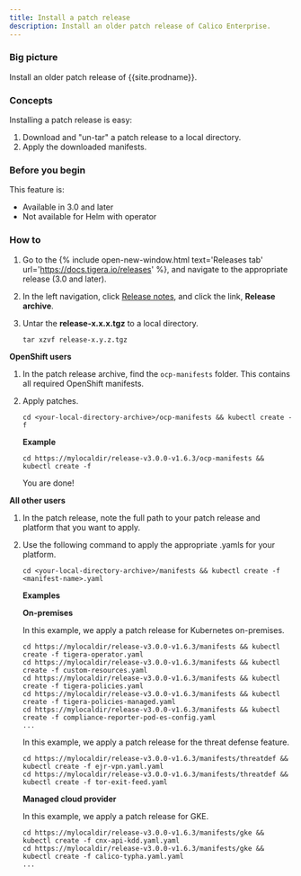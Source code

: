 ```yaml
---
title: Install a patch release
description: Install an older patch release of Calico Enterprise.
---
```


### Big picture

Install an older patch release of {{site.prodname}}.

### Concepts

Installing a patch release is easy:

1. Download and "un-tar" a patch release to a local directory.
1. Apply the downloaded manifests.

### Before you begin

This feature is:
- Available in 3.0 and later
- Not available for Helm with operator

### How to

1. Go to the {% include open-new-window.html text='Releases tab' url='https://docs.tigera.io/releases' %}, and navigate to the appropriate release (3.0 and later).

1. In the left navigation, click [Release notes]({{site.baseurl}}/release-notes/), and click the link, **Release archive**.

1. Untar the **release-x.x.x.tgz** to a local directory.

   ```
   tar xzvf release-x.y.z.tgz
   ```

**OpenShift users**

1. In the patch release archive, find the `ocp-manifests` folder. This contains all required OpenShift manifests. 
1. Apply patches.

   ```
   cd <your-local-directory-archive>/ocp-manifests && kubectl create -f
   ```

   **Example**
   
   ```
   cd https://mylocaldir/release-v3.0.0-v1.6.3/ocp-manifests && kubectl create -f
   ```  

   You are done!

**All other users**

1. In the patch release, note the full path to your patch release and platform that you want to apply. 
1. Use the following command to apply the appropriate .yamls for your platform.

   ```
   cd <your-local-directory-archive>/manifests && kubectl create -f <manifest-name>.yaml
   ```

   **Examples**

   **On-premises**

   In this example, we apply a patch release for Kubernetes on-premises.

   ```
   cd https://mylocaldir/release-v3.0.0-v1.6.3/manifests && kubectl create -f tigera-operator.yaml
   cd https://mylocaldir/release-v3.0.0-v1.6.3/manifests && kubectl create -f custom-resources.yaml
   cd https://mylocaldir/release-v3.0.0-v1.6.3/manifests && kubectl create -f tigera-policies.yaml
   cd https://mylocaldir/release-v3.0.0-v1.6.3/manifests && kubectl create -f tigera-policies-managed.yaml
   cd https://mylocaldir/release-v3.0.0-v1.6.3/manifests && kubectl create -f compliance-reporter-pod-es-config.yaml
   ...
   ```

   In this example, we apply a patch release for the threat defense feature.

   ```
   cd https://mylocaldir/release-v3.0.0-v1.6.3/manifests/threatdef && kubectl create -f ejr-vpn.yaml.yaml
   cd https://mylocaldir/release-v3.0.0-v1.6.3/manifests/threatdef && kubectl create -f tor-exit-feed.yaml
   ```

   **Managed cloud provider**

   In this example, we apply a patch release for GKE.

   ```
   cd https://mylocaldir/release-v3.0.0-v1.6.3/manifests/gke && kubectl create -f cnx-api-kdd.yaml.yaml
   cd https://mylocaldir/release-v3.0.0-v1.6.3/manifests/gke && kubectl create -f calico-typha.yaml.yaml
   ...
   ```
